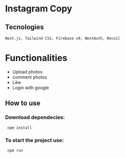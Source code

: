 # Instagram Copy

## Tecnologies 
```Next.js, Tailwind CSS, Firebase v9, NextAuth, Recoil```

# Functionalities 

- Upload photos
- comment photos
- Like
- Login with google

## How to use

### Download dependecies:

``` npm install```
### To start the project use:
``` npm run```
